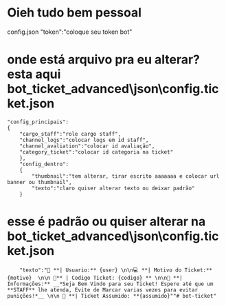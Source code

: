 # Oieh tudo bem pessoal 

config.json
"token":"coloque seu token bot"

# onde está arquivo pra eu alterar? esta aqui bot_ticket_advanced\json\config.ticket.json
    "config_principais":
    {
        "cargo_staff":"role cargo staff",
        "channel_logs":"colocar logs em id staff",
        "channel_avaliation":"colocar id avaliação",
        "category_ticket":"colocar id categoria na ticket"
        },
        "config_dentro":
        {
            "thumbnail":"tem alterar, tirar escrito aaaaaaa e colocar url banner ou thumbnail",
            "texto":"claro quiser alterar texto ou deixar padrão"
        }


# esse é padrão ou quiser alterar na bot_ticket_advanced\json\config.ticket.json
        "texto":"👥 **| Usuario:** {user} \n\n💻 **| Motivo do Ticket:** {motivo}  \n\n 🔐** | Codigo Ticket: {codigo} ** \n\n🔰 **| Informações:** __*Seja Bem Vindo para seu Ticket! Espere até que um **STAFF** lhe atenda, Evite de Marcar varias vezes para evitar punições!*__ \n\n 🧰 **| Ticket Assumido: **{assumido}""# bot-ticket" 
